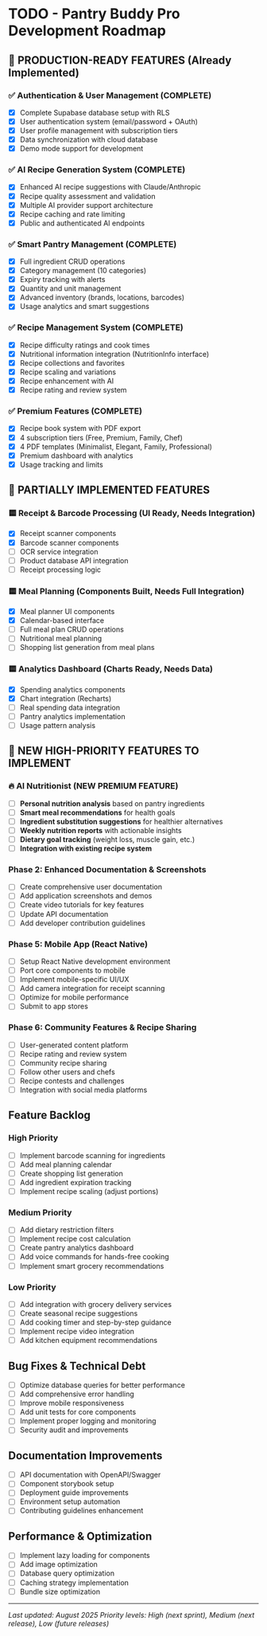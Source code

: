 # TODO - Pantry Buddy Pro Development Roadmap

## 🎉 PRODUCTION-READY FEATURES (Already Implemented)

### ✅ Authentication & User Management (COMPLETE)
- [x] Complete Supabase database setup with RLS
- [x] User authentication system (email/password + OAuth)
- [x] User profile management with subscription tiers
- [x] Data synchronization with cloud database
- [x] Demo mode support for development

### ✅ AI Recipe Generation System (COMPLETE) 
- [x] Enhanced AI recipe suggestions with Claude/Anthropic
- [x] Recipe quality assessment and validation
- [x] Multiple AI provider support architecture
- [x] Recipe caching and rate limiting
- [x] Public and authenticated AI endpoints

### ✅ Smart Pantry Management (COMPLETE)
- [x] Full ingredient CRUD operations
- [x] Category management (10 categories)
- [x] Expiry tracking with alerts
- [x] Quantity and unit management
- [x] Advanced inventory (brands, locations, barcodes)
- [x] Usage analytics and smart suggestions

### ✅ Recipe Management System (COMPLETE)
- [x] Recipe difficulty ratings and cook times
- [x] Nutritional information integration (NutritionInfo interface)
- [x] Recipe collections and favorites
- [x] Recipe scaling and variations
- [x] Recipe enhancement with AI
- [x] Recipe rating and review system

### ✅ Premium Features (COMPLETE)
- [x] Recipe book system with PDF export
- [x] 4 subscription tiers (Free, Premium, Family, Chef)
- [x] 4 PDF templates (Minimalist, Elegant, Family, Professional)
- [x] Premium dashboard with analytics
- [x] Usage tracking and limits

## 🚧 PARTIALLY IMPLEMENTED FEATURES

### 🟨 Receipt & Barcode Processing (UI Ready, Needs Integration)
- [x] Receipt scanner components
- [x] Barcode scanner components  
- [ ] OCR service integration
- [ ] Product database API integration
- [ ] Receipt processing logic

### 🟨 Meal Planning (Components Built, Needs Full Integration)
- [x] Meal planner UI components
- [x] Calendar-based interface
- [ ] Full meal plan CRUD operations
- [ ] Nutritional meal planning
- [ ] Shopping list generation from meal plans

### 🟨 Analytics Dashboard (Charts Ready, Needs Data)
- [x] Spending analytics components
- [x] Chart integration (Recharts)
- [ ] Real spending data integration
- [ ] Pantry analytics implementation
- [ ] Usage pattern analysis

## 🎯 NEW HIGH-PRIORITY FEATURES TO IMPLEMENT

### 🔥 AI Nutritionist (NEW PREMIUM FEATURE)
- [ ] **Personal nutrition analysis** based on pantry ingredients
- [ ] **Smart meal recommendations** for health goals
- [ ] **Ingredient substitution suggestions** for healthier alternatives  
- [ ] **Weekly nutrition reports** with actionable insights
- [ ] **Dietary goal tracking** (weight loss, muscle gain, etc.)
- [ ] **Integration with existing recipe system**

### Phase 2: Enhanced Documentation & Screenshots
- [ ] Create comprehensive user documentation
- [ ] Add application screenshots and demos  
- [ ] Create video tutorials for key features
- [ ] Update API documentation
- [ ] Add developer contribution guidelines

### Phase 5: Mobile App (React Native)
- [ ] Setup React Native development environment
- [ ] Port core components to mobile
- [ ] Implement mobile-specific UI/UX
- [ ] Add camera integration for receipt scanning
- [ ] Optimize for mobile performance
- [ ] Submit to app stores

### Phase 6: Community Features & Recipe Sharing
- [ ] User-generated content platform
- [ ] Recipe rating and review system
- [ ] Community recipe sharing
- [ ] Follow other users and chefs
- [ ] Recipe contests and challenges
- [ ] Integration with social media platforms

## Feature Backlog

### High Priority
- [ ] Implement barcode scanning for ingredients
- [ ] Add meal planning calendar
- [ ] Create shopping list generation
- [ ] Add ingredient expiration tracking
- [ ] Implement recipe scaling (adjust portions)

### Medium Priority
- [ ] Add dietary restriction filters
- [ ] Implement recipe cost calculation
- [ ] Create pantry analytics dashboard
- [ ] Add voice commands for hands-free cooking
- [ ] Implement smart grocery recommendations

### Low Priority
- [ ] Add integration with grocery delivery services
- [ ] Create seasonal recipe suggestions
- [ ] Add cooking timer and step-by-step guidance
- [ ] Implement recipe video integration
- [ ] Add kitchen equipment recommendations

## Bug Fixes & Technical Debt
- [ ] Optimize database queries for better performance
- [ ] Add comprehensive error handling
- [ ] Improve mobile responsiveness
- [ ] Add unit tests for core components
- [ ] Implement proper logging and monitoring
- [ ] Security audit and improvements

## Documentation Improvements
- [ ] API documentation with OpenAPI/Swagger
- [ ] Component storybook setup
- [ ] Deployment guide improvements
- [ ] Environment setup automation
- [ ] Contributing guidelines enhancement

## Performance & Optimization
- [ ] Implement lazy loading for components
- [ ] Add image optimization
- [ ] Database query optimization
- [ ] Caching strategy implementation
- [ ] Bundle size optimization

---

*Last updated: August 2025*
*Priority levels: High (next sprint), Medium (next release), Low (future releases)*